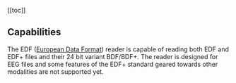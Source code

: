 [[toc]]

## Capabilities

The EDF ([European Data Format](https://edfplus.info)) reader is capable of reading both EDF and EDF+ files and their 24 bit variant BDF/BDF+. The reader is designed for EEG files and some features of the EDF+ standard geared towards other modalities are not supported yet.
